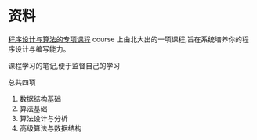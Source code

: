 # 资料

[程序设计与算法的专项课程](https://www.coursera.org/specializations/biancheng-suanfa#courses) course 上由北大出的一项课程,旨在系统培养你的程序设计与编写能力。

课程学习的笔记,便于监督自己的学习

总共四项

1. 数据结构基础
2. 算法基础
3. 算法设计与分析
4. 高级算法与数据结构
